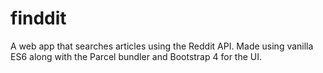 # finddit

A web app that searches articles using the Reddit API. Made using vanilla ES6 along with the Parcel bundler and Bootstrap 4 for the UI.
